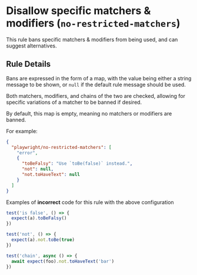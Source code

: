 # Disallow specific matchers & modifiers (`no-restricted-matchers`)

This rule bans specific matchers & modifiers from being used, and can suggest
alternatives.

## Rule Details

Bans are expressed in the form of a map, with the value being either a string
message to be shown, or `null` if the default rule message should be used.

Both matchers, modifiers, and chains of the two are checked, allowing for
specific variations of a matcher to be banned if desired.

By default, this map is empty, meaning no matchers or modifiers are banned.

For example:

```json
{
  "playwright/no-restricted-matchers": [
    "error",
    {
      "toBeFalsy": "Use `toBe(false)` instead.",
      "not": null,
      "not.toHaveText": null
    }
  ]
}
```

Examples of **incorrect** code for this rule with the above configuration

```javascript
test('is false', () => {
  expect(a).toBeFalsy()
})

test('not', () => {
  expect(a).not.toBe(true)
})

test('chain', async () => {
  await expect(foo).not.toHaveText('bar')
})
```
